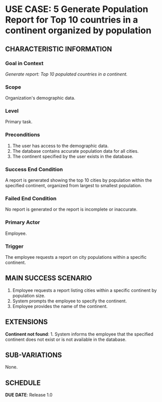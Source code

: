 # USE CASE: 5 Generate Population Report for Top 10 countries in a continent organized by population

## CHARACTERISTIC INFORMATION

### Goal in Context

*Generate report: Top 10 populated countries in a continent.*

### Scope

Organization's demographic data.

### Level

Primary task.

### Preconditions

1. The user has access to the demographic data.
2. The database contains accurate population data for all cities.
3. The continent specified by the user exists in the database.

### Success End Condition

A report is generated showing the top 10 cities by population within the specified continent, organized from largest to smallest population.

### Failed End Condition

No report is generated or the report is incomplete or inaccurate.

### Primary Actor

Employee.

### Trigger

The employee requests a report on city populations within a specific continent.

## MAIN SUCCESS SCENARIO

1. Employee requests a report listing cities within a specific continent by population size.
2. System prompts the employee to specify the continent.
3. Employee provides the name of the continent.

## EXTENSIONS

**Continent not found**:
    1. System informs the employee that the specified continent does not exist or is not available in the database.

## SUB-VARIATIONS

None.

## SCHEDULE

**DUE DATE**: Release 1.0
